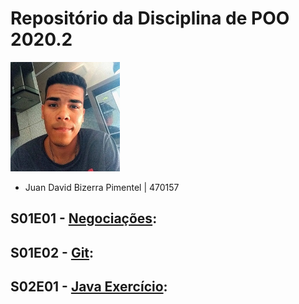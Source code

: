 

# Repositório da Disciplina de POO 2020.2
<img src="foto.jpg" width="175">

- Juan David Bizerra Pimentel | 470157

## S01E01 - [Negociações](Projeto_01_Inicio/README.md):
## S01E02 - [Git](Projeto_01_Inicio/README.md):

## S02E01 - [Java Exercício](Projeto_02_Java/README.md):